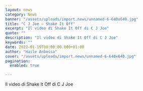 ```yaml
---
layout: news
category: News
banner: "/assets/uploads/import.news/unnamed-6-640x640.jpg"
title: "C J Joe – Shake It Off"
excerpt: "Il video di Shake It Off di C J Joe"
quote: ""
description: "Il video di Shake It Off di C J Joe"
keywords: ""
date: 2022-01-19T00:00:00.000+01:00
author: "Haile Anbessa"
cover: "/assets/uploads/import.news/unnamed-6-640x640.jpg"
pagination:
  enabled: true

---
```


Il video di Shake It Off di C J Joe